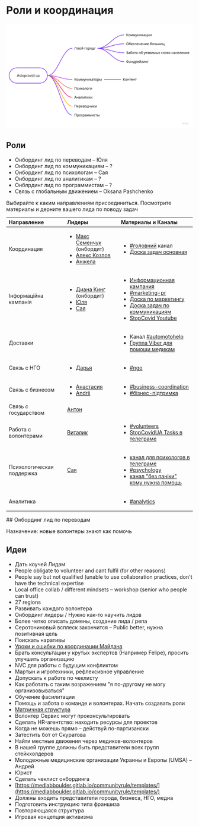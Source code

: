 # Роли и координация

![](../.gitbook/assets/stopcovid-ua-1.jpg)

## Роли

* Онбординг лид по переводам – Юля
* Онбординг лид по коммуникациям – ?
* Онбординг лид по психологам – Сая
* Онбординг лид по аналитикам – ?
* Онблрдинг лид по программистам – ? 
* Связь с глобальным движением – Oksana Pashchenko

Выбирайте к каким направлениям присоединиться. Посмотрите материалы и дерните вашего лида по поводу задач

<table>
  <thead>
    <tr>
      <th style="text-align:left">&#x41D;&#x430;&#x43F;&#x440;&#x430;&#x432;&#x43B;&#x435;&#x43D;&#x438;&#x435;</th>
      <th
      style="text-align:left">&#x41B;&#x438;&#x434;&#x435;&#x440;&#x44B;</th>
        <th style="text-align:left">&#x41C;&#x430;&#x442;&#x435;&#x440;&#x438;&#x430;&#x43B;&#x44B; &#x438;
          &#x41A;&#x430;&#x43D;&#x430;&#x43B;&#x44B;</th>
    </tr>
  </thead>
  <tbody>
    <tr>
      <td style="text-align:left">&#x41A;&#x43E;&#x43E;&#x440;&#x434;&#x438;&#x43D;&#x430;&#x446;&#x438;&#x44F;</td>
      <td
      style="text-align:left">
        <ul>
          <li><a href="https://t.me/maxsemenchuk">&#x41C;&#x430;&#x43A;&#x441; &#x421;&#x435;&#x43C;&#x435;&#x43D;&#x447;&#x443;&#x43A;</a> (&#x43E;&#x43D;&#x431;&#x43E;&#x440;&#x434;&#x438;&#x442;)</li>
          <li><a href="https://t.me/kozlovone">&#x410;&#x43B;&#x435;&#x43A;&#x441; &#x41A;&#x43E;&#x437;&#x43B;&#x43E;&#x432;</a>
          </li>
          <li><a href="https://t.me/angie_bay">&#x410;&#x43D;&#x436;&#x435;&#x43B;&#x430;</a>
          </li>
        </ul>
        </td>
        <td style="text-align:left">
          <ul>
            <li><a href="https://discord.gg/MxT4axM">#&#x433;&#x43E;&#x43B;&#x43E;&#x432;&#x43D;&#x438;&#x439;</a> &#x43A;&#x430;&#x43D;&#x430;&#x43B;</li>
            <li><a href="https://trello.com/b/IkonsFAY/main-board">&#x414;&#x43E;&#x441;&#x43A;&#x430; &#x437;&#x430;&#x434;&#x430;&#x447; &#x43E;&#x441;&#x43D;&#x43E;&#x432;&#x43D;&#x430;&#x44F;</a>
            </li>
          </ul>
        </td>
    </tr>
    <tr>
      <td style="text-align:left">&#x406;&#x43D;&#x444;&#x43E;&#x440;&#x43C;&#x430;&#x446;&#x456;&#x439;&#x43D;&#x430;
        &#x43A;&#x430;&#x43C;&#x43F;&#x430;&#x43D;&#x456;&#x44F;</td>
      <td style="text-align:left">
        <ul>
          <li><a href="https://t.me/dianatheking">&#x414;&#x438;&#x430;&#x43D;&#x430; &#x41A;&#x438;&#x43D;&#x433;</a> (&#x43E;&#x43D;&#x431;&#x43E;&#x440;&#x434;&#x438;&#x442;)</li>
          <li><a href="https://t.me/juliabenyukh">&#x42E;&#x43B;&#x44F;</a>
          </li>
          <li><a href="https://t.me/SayaSemenchuk">&#x421;&#x430;&#x44F;</a>
          </li>
        </ul>
      </td>
      <td style="text-align:left">
        <ul>
          <li><a href="../proekti/informacionnaya-kampaniya/">&#x418;&#x43D;&#x444;&#x43E;&#x440;&#x43C;&#x430;&#x446;&#x438;&#x43E;&#x43D;&#x43D;&#x430;&#x44F; &#x43A;&#x430;&#x43C;&#x43F;&#x430;&#x43D;&#x438;&#x44F;</a>
          </li>
          <li><a href="https://discord.gg/5t6zMtv">#marketing-pr</a>
          </li>
          <li><a href="https://trello.com/b/6DCyBJA1/marketing-pr">&#x414;&#x43E;&#x441;&#x43A;&#x430; &#x43F;&#x43E; &#x43C;&#x430;&#x440;&#x43A;&#x435;&#x442;&#x438;&#x43D;&#x433;&#x443;</a>
          </li>
          <li><a href="https://trello.com/b/xjcCv4vB/%D0%BA%D0%BE%D0%BC%D0%BC%D1%83%D0%BD%D0%B8%D0%BA%D0%B0%D1%86%D0%B8%D0%B8">&#x414;&#x43E;&#x441;&#x43A;&#x430; &#x437;&#x430;&#x434;&#x430;&#x447; &#x43F;&#x43E; &#x43A;&#x43E;&#x43C;&#x43C;&#x443;&#x43D;&#x438;&#x43A;&#x430;&#x446;&#x438;&#x44F;&#x43C;</a>
          </li>
          <li><a href="https://t.me/StopCovidYouTube">StopCovid Youtube</a>
          </li>
        </ul>
      </td>
    </tr>
    <tr>
      <td style="text-align:left">&#x414;&#x43E;&#x441;&#x442;&#x430;&#x432;&#x43A;&#x438;</td>
      <td style="text-align:left"></td>
      <td style="text-align:left">
        <ul>
          <li>&#x41A;&#x430;&#x43D;&#x430;&#x43B; <a href="https://discord.gg/Ua4nnXZ">#automotohelp</a>
          </li>
          <li><a href="https://invite.viber.com/?g2=AQBHheXMx8WdIUs7enKGTuTImM%2BfvzM1OqLOmk6z3P%2FZIJgZ0nCx55Ef70tDNmR1">&#x413;&#x440;&#x443;&#x43F;&#x43F;&#x430; Viber &#x434;&#x43B;&#x44F; &#x43F;&#x43E;&#x43C;&#x43E;&#x449;&#x438; &#x43C;&#x435;&#x434;&#x438;&#x43A;&#x430;&#x43C;</a>
          </li>
        </ul>
      </td>
    </tr>
    <tr>
      <td style="text-align:left">&#x421;&#x432;&#x44F;&#x437;&#x44C; &#x441; &#x41D;&#x413;&#x41E;</td>
      <td
      style="text-align:left">
        <ul>
          <li><a href="https://t.me/Greenochre">&#x414;&#x430;&#x440;&#x44C;&#x44F;</a>
          </li>
        </ul>
        </td>
        <td style="text-align:left">
          <ul>
            <li><a href="https://discord.gg/CnrNBFy">#ngo</a>
            </li>
          </ul>
        </td>
    </tr>
    <tr>
      <td style="text-align:left">&#x421;&#x432;&#x44F;&#x437;&#x44C; &#x441; &#x431;&#x438;&#x437;&#x43D;&#x435;&#x441;&#x43E;&#x43C;</td>
      <td
      style="text-align:left">
        <ul>
          <li><a href="https://t.me/slavianskaia">&#x410;&#x43D;&#x430;&#x441;&#x442;&#x430;&#x441;&#x438;&#x44F;</a>
          </li>
          <li><a href="https://discord.gg/BMq6F3">Andrii</a>
          </li>
        </ul>
        </td>
        <td style="text-align:left">
          <ul>
            <li><a href="https://discord.gg/dAxktjE">#business-coordination</a>
            </li>
            <li><a href="https://discord.gg/dPWBQeN">#&#x431;&#x456;&#x437;&#x43D;&#x435;&#x441;-&#x43F;&#x456;&#x434;&#x442;&#x440;&#x438;&#x43C;&#x43A;&#x430;</a>
            </li>
          </ul>
        </td>
    </tr>
    <tr>
      <td style="text-align:left">&#x421;&#x432;&#x44F;&#x437;&#x44C; &#x441; &#x433;&#x43E;&#x441;&#x443;&#x434;&#x430;&#x440;&#x441;&#x442;&#x432;&#x43E;&#x43C;</td>
      <td
      style="text-align:left"><a href="https://t.me/antonperov">&#x410;&#x43D;&#x442;&#x43E;&#x43D;</a>
        </td>
        <td style="text-align:left"></td>
    </tr>
    <tr>
      <td style="text-align:left">&#x420;&#x430;&#x431;&#x43E;&#x442;&#x430; &#x441; &#x432;&#x43E;&#x43B;&#x43E;&#x43D;&#x442;&#x435;&#x440;&#x430;&#x43C;&#x438;</td>
      <td
      style="text-align:left"><a href="https://t.me/VGataulin">&#x412;&#x438;&#x442;&#x430;&#x43B;&#x438;&#x43A;</a>
        </td>
        <td style="text-align:left">
          <ul>
            <li><a href="https://discord.gg/DX883hY">#volunteers</a>
            </li>
            <li><a href="https://t.me/scutasks">StopCovidUA Tasks &#x432; &#x442;&#x435;&#x43B;&#x435;&#x433;&#x440;&#x430;&#x43C;&#x435;</a>
            </li>
          </ul>
        </td>
    </tr>
    <tr>
      <td style="text-align:left">&#x41F;&#x441;&#x438;&#x445;&#x43E;&#x43B;&#x43E;&#x433;&#x438;&#x447;&#x435;&#x441;&#x43A;&#x430;&#x44F;
        &#x43F;&#x43E;&#x434;&#x434;&#x435;&#x440;&#x436;&#x43A;&#x430;</td>
      <td
      style="text-align:left"><a href="https://t.me/SayaSemenchuk">&#x421;&#x430;&#x44F;</a>
        </td>
        <td style="text-align:left">
          <ul>
            <li><a href="https://t.me/keepcalmanddontpanic">&#x43A;&#x430;&#x43D;&#x430;&#x43B; &#x434;&#x43B;&#x44F; &#x43F;&#x441;&#x438;&#x445;&#x43E;&#x43B;&#x43E;&#x433;&#x43E;&#x432; &#x432; &#x442;&#x435;&#x43B;&#x435;&#x433;&#x440;&#x430;&#x43C;&#x435;</a>
            </li>
            <li><a href="https://discord.gg/gm2eXRw">#psychology</a>
            </li>
            <li><a href="https://t.me/bezpaniky">&#x43A;&#x430;&#x43D;&#x430;&#x43B; &quot;&#x431;&#x435;&#x437; &#x43F;&#x430;&#x43D;&#x456;&#x43A;&#x438;&quot; &#x43A;&#x43E;&#x43C;&#x443; &#x43D;&#x443;&#x436;&#x43D;&#x430; &#x43F;&#x43E;&#x43C;&#x43E;&#x449;&#x44C;</a>
            </li>
          </ul>
        </td>
    </tr>
    <tr>
      <td style="text-align:left">&#x410;&#x43D;&#x430;&#x43B;&#x438;&#x442;&#x438;&#x43A;&#x430;</td>
      <td
      style="text-align:left"></td>
        <td style="text-align:left">
          <ul>
            <li><a href="https://discord.gg/adksBXd">#analytics</a>
            </li>
          </ul>
        </td>
    </tr>
  </tbody>
</table>## Онбординг лид по переводам

Назначение: новые волонтеры знают как помочь

## Идеи

* Дать коучей Лидам
* People obligate to volunteer and cant fulfil \(for other reasons\)
* People say but not qualified \(unable to use collaboration practices, don't have the technical expertise
* Local office collab / different mindsets – workshop \(senior who people can trust\)
* 27 regions
* Развивать каждого волонтера
* Онбординг лидеры / Нужно как-то научить лидов
* Более четко описать домены, создание лида / репа
* Серотониновый всплеск закончится – Public better, нужна позитивная цель
* Поискать наративы
* [Уроки и ошибки по координации Майдана](https://rizzoma.com/topic/58b6486fca851222c97f5f30868d7408/0_b_6b0p_4s1t4/)
* Брать консультации у крутых экспертов \(Например Felipe\), просить улучшить организацию
* NVC для работы с будущим конфликтом
* Мартын и игротехники, рефлексивное управление
* Допускать к работе по чеклисту
* Как работать с таким возражением "я по-другому не могу организовываться"
* Обучение фасилитации
* Помощь и забота о команде и волонтерах. Начать создавать роли
* [Матричная структура](https://app.mural.co/t/seductive4559/m/seductive4559/1584954575906/bca4c9353968eebe74ac432bd90a35cd143acecf)
* Волонтер Сервис могут проконсультировать
* Сделать HR-агентство: находить ресурсы для проектов
* Когда не можешь прямо – действуй по-партизански
* Затестить бот от Скуратова
* Найти местные движения через медиков-волонтеров
* В нашей группе должны быть представители всех групп стейкхолдеров
* Молодежные медицинские организации Украины и Европы \(UMSA\) – Андрей
* Юрист
* Сделать чеклист онбординга
* [https://medlabboulder.gitlab.io/communityrule/templates/](https://medlabboulder.gitlab.io/communityrule/templates/)
* Должны входить представители города, бизнеса, НГО, медиа
* Подготовить инструкцию типа франшиза
* Повторяющаяся структура
* Игровая концепция активизма

